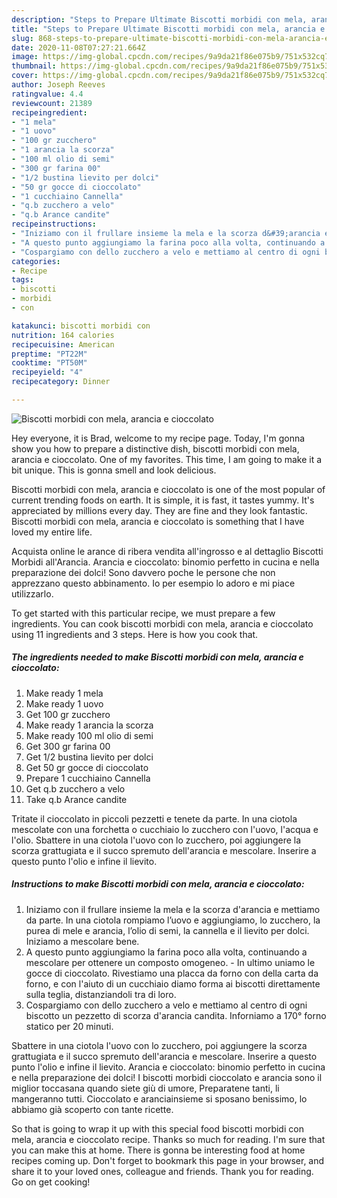 ```yaml
---
description: "Steps to Prepare Ultimate Biscotti morbidi con mela, arancia e cioccolato"
title: "Steps to Prepare Ultimate Biscotti morbidi con mela, arancia e cioccolato"
slug: 868-steps-to-prepare-ultimate-biscotti-morbidi-con-mela-arancia-e-cioccolato
date: 2020-11-08T07:27:21.664Z
image: https://img-global.cpcdn.com/recipes/9a9da21f86e075b9/751x532cq70/biscotti-morbidi-con-mela-arancia-e-cioccolato-recipe-main-photo.jpg
thumbnail: https://img-global.cpcdn.com/recipes/9a9da21f86e075b9/751x532cq70/biscotti-morbidi-con-mela-arancia-e-cioccolato-recipe-main-photo.jpg
cover: https://img-global.cpcdn.com/recipes/9a9da21f86e075b9/751x532cq70/biscotti-morbidi-con-mela-arancia-e-cioccolato-recipe-main-photo.jpg
author: Joseph Reeves
ratingvalue: 4.4
reviewcount: 21389
recipeingredient:
- "1 mela"
- "1 uovo"
- "100 gr zucchero"
- "1 arancia la scorza"
- "100 ml olio di semi"
- "300 gr farina 00"
- "1/2 bustina lievito per dolci"
- "50 gr gocce di cioccolato"
- "1 cucchiaino Cannella"
- "q.b zucchero a velo"
- "q.b Arance candite"
recipeinstructions:
- "Iniziamo con il frullare insieme la mela e la scorza d&#39;arancia e mettiamo da parte. In una ciotola rompiamo l’uovo e aggiungiamo, lo zucchero, la purea di mele e arancia, l’olio di semi, la cannella e il lievito per dolci. Iniziamo a mescolare bene."
- "A questo punto aggiungiamo la farina poco alla volta, continuando a mescolare per ottenere un composto omogeneo. In ultimo uniamo le gocce di cioccolato. Rivestiamo una placca da forno con della carta da forno, e con l&#39;aiuto di un cucchiaio diamo forma ai biscotti direttamente sulla teglia, distanziandoli tra di loro."
- "Cospargiamo con dello zucchero a velo e mettiamo al centro di ogni biscotto un pezzetto di scorza d&#39;arancia candita. Inforniamo a 170° forno statico per 20 minuti."
categories:
- Recipe
tags:
- biscotti
- morbidi
- con

katakunci: biscotti morbidi con 
nutrition: 164 calories
recipecuisine: American
preptime: "PT22M"
cooktime: "PT50M"
recipeyield: "4"
recipecategory: Dinner

---
```



![Biscotti morbidi con mela, arancia e cioccolato](https://img-global.cpcdn.com/recipes/9a9da21f86e075b9/751x532cq70/biscotti-morbidi-con-mela-arancia-e-cioccolato-recipe-main-photo.jpg)

Hey everyone, it is Brad, welcome to my recipe page. Today, I'm gonna show you how to prepare a distinctive dish, biscotti morbidi con mela, arancia e cioccolato. One of my favorites. This time, I am going to make it a bit unique. This is gonna smell and look delicious.

Biscotti morbidi con mela, arancia e cioccolato is one of the most popular of current trending foods on earth. It is simple, it is fast, it tastes yummy. It's appreciated by millions every day. They are fine and they look fantastic. Biscotti morbidi con mela, arancia e cioccolato is something that I have loved my entire life.

Acquista online le arance di ribera vendita all&#39;ingrosso e al dettaglio Biscotti Morbidi all&#39;Arancia. Arancia e cioccolato: binomio perfetto in cucina e nella preparazione dei dolci! Sono davvero poche le persone che non apprezzano questo abbinamento. Io per esempio lo adoro e mi piace utilizzarlo.


To get started with this particular recipe, we must prepare a few ingredients. You can cook biscotti morbidi con mela, arancia e cioccolato using 11 ingredients and 3 steps. Here is how you cook that.

<!--inarticleads1-->

##### The ingredients needed to make Biscotti morbidi con mela, arancia e cioccolato:

1. Make ready 1 mela
1. Make ready 1 uovo
1. Get 100 gr zucchero
1. Make ready 1 arancia la scorza
1. Make ready 100 ml olio di semi
1. Get 300 gr farina 00
1. Get 1/2 bustina lievito per dolci
1. Get 50 gr gocce di cioccolato
1. Prepare 1 cucchiaino Cannella
1. Get q.b zucchero a velo
1. Take q.b Arance candite


Tritate il cioccolato in piccoli pezzetti e tenete da parte. In una ciotola mescolate con una forchetta o cucchiaio lo zucchero con l&#39;uovo, l&#39;acqua e l&#39;olio. Sbattere in una ciotola l&#39;uovo con lo zucchero, poi aggiungere la scorza grattugiata e il succo spremuto dell&#39;arancia e mescolare. Inserire a questo punto l&#39;olio e infine il lievito. 

<!--inarticleads2-->

##### Instructions to make Biscotti morbidi con mela, arancia e cioccolato:

1. Iniziamo con il frullare insieme la mela e la scorza d&#39;arancia e mettiamo da parte. In una ciotola rompiamo l’uovo e aggiungiamo, lo zucchero, la purea di mele e arancia, l’olio di semi, la cannella e il lievito per dolci. Iniziamo a mescolare bene.
1. A questo punto aggiungiamo la farina poco alla volta, continuando a mescolare per ottenere un composto omogeneo. - In ultimo uniamo le gocce di cioccolato. Rivestiamo una placca da forno con della carta da forno, e con l&#39;aiuto di un cucchiaio diamo forma ai biscotti direttamente sulla teglia, distanziandoli tra di loro.
1. Cospargiamo con dello zucchero a velo e mettiamo al centro di ogni biscotto un pezzetto di scorza d&#39;arancia candita. Inforniamo a 170° forno statico per 20 minuti.


Sbattere in una ciotola l&#39;uovo con lo zucchero, poi aggiungere la scorza grattugiata e il succo spremuto dell&#39;arancia e mescolare. Inserire a questo punto l&#39;olio e infine il lievito. Arancia e cioccolato: binomio perfetto in cucina e nella preparazione dei dolci! I biscotti morbidi cioccolato e arancia sono il miglior toccasana quando siete giù di umore, Preparatene tanti, li mangeranno tutti. Cioccolato e aranciainsieme si sposano benissimo, lo abbiamo già scoperto con tante ricette. 

So that is going to wrap it up with this special food biscotti morbidi con mela, arancia e cioccolato recipe. Thanks so much for reading. I'm sure that you can make this at home. There is gonna be interesting food at home recipes coming up. Don't forget to bookmark this page in your browser, and share it to your loved ones, colleague and friends. Thank you for reading. Go on get cooking!
